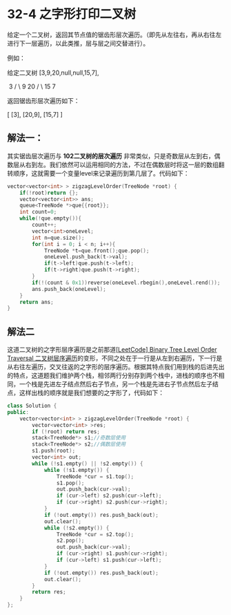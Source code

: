 # 32-4 之字形打印二叉树

给定一个二叉树，返回其节点值的锯齿形层次遍历。（即先从左往右，再从右往左进行下一层遍历，以此类推，层与层之间交替进行）。

例如：

给定二叉树 [3,9,20,null,null,15,7],

​    3   / \  9  20    /  \   15   7

返回锯齿形层次遍历如下：

[  [3],  [20,9],  [15,7] ]



## 解法一：

其实锯齿层次遍历与 **102二叉树的层次遍历** 非常类似，只是奇数层从左到右，偶数层从右到左。我们依然可以运用相同的方法，不过在偶数层时将这一层的数组翻转顺序，这就需要一个变量level来记录遍历到第几层了。代码如下：

```C++
vector<vector<int> > zigzagLevelOrder(TreeNode *root) {
    if(!root)return {};
    vector<vector<int>> ans;
    queue<TreeNode *>que{{root}};
    int count=0;
    while(!que.empty()){
        count++;
        vector<int>oneLevel;
        int n=que.size();
        for(int i = 0; i < n; i++){
            TreeNode *t=que.front();que.pop();
            oneLevel.push_back(t->val);
            if(t->left)que.push(t->left);
            if(t->right)que.push(t->right);
        }
        if(!(count & 0x1))reverse(oneLevel.rbegin(),oneLevel.rend());
        ans.push_back(oneLevel);
    }
    return ans;
}
```



## 解法二

这道二叉树的之字形层序遍历是之前那道[[LeetCode\] Binary Tree Level Order Traversal 二叉树层序遍历](http://www.cnblogs.com/grandyang/p/4051321.html)的变形，不同之处在于一行是从左到右遍历，下一行是从右往左遍历，交叉往返的之字形的层序遍历。根据其特点我们用到栈的后进先出的特点，这道题我们维护两个栈，相邻两行分别存到两个栈中，进栈的顺序也不相同，一个栈是先进左子结点然后右子节点，另一个栈是先进右子节点然后左子结点，这样出栈的顺序就是我们想要的之字形了，代码如下：

```C++
class Solution {
public:
    vector<vector<int> > zigzagLevelOrder(TreeNode *root) {
        vector<vector<int> >res;
        if (!root) return res;
        stack<TreeNode*> s1;//奇数层使用
        stack<TreeNode*> s2;//偶数层使用
        s1.push(root);
        vector<int> out;
        while (!s1.empty() || !s2.empty()) {
            while (!s1.empty()) {
                TreeNode *cur = s1.top();
                s1.pop();
                out.push_back(cur->val);
                if (cur->left) s2.push(cur->left);
                if (cur->right) s2.push(cur->right);
            } 
            if (!out.empty()) res.push_back(out);
            out.clear();
            while (!s2.empty()) {
                TreeNode *cur = s2.top();
                s2.pop();
                out.push_back(cur->val);
                if (cur->right) s1.push(cur->right);
                if (cur->left) s1.push(cur->left);
            }
            if (!out.empty()) res.push_back(out);
            out.clear();
        }
        return res;
    }
};
```

